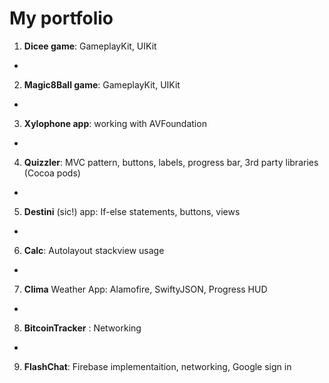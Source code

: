 # My portfolio

1. __Dicee game__: GameplayKit, UIKit
-
2. __Magic8Ball game__: GameplayKit, UIKit
-
3. __Xylophone app__: working with AVFoundation
-
4. __Quizzler__: MVC pattern, buttons, labels, progress bar, 3rd party libraries (Cocoa pods)
-
5. __Destini__ (sic!) app: If-else statements, buttons, views
-
6. __Calc__: Autolayout stackview usage
-
7. __Clima__ Weather App: Alamofire, SwiftyJSON, Progress HUD
-
8. __BitcoinTracker__ : Networking
-
9. __FlashChat__: Firebase implementaition, networking, Google sign in
